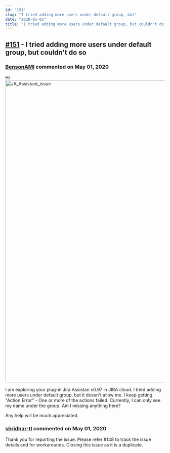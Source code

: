 ```yaml
---
id: "151"
slug: "I tried adding more users under default group, but"
date: "2020-05-01"
title: "I tried adding more users under default group, but couldn't do so"
---
```



## [#151](https://github.com/shridhar-tl/jira-assistant/issues/151) - I tried adding more users under default group, but couldn't do so

### [BensonAMI](https://github.com/BensonAMI) commented on May 01, 2020

Hi
<img width="957" alt="JA_Assistant_issue" src="https://user-images.githubusercontent.com/64626610/80781318-7b6f2380-8ba4-11ea-9d8a-859e75f19405.png">

I am exploring your plug-in Jira Assistan v0.97 in JIRA cloud. I tried adding more users under default group, but it doesn't allow me. I keep getting "Action Error" - One or more of the actions failed. Currently, I can only see my name under the group. Am I missing anything here?

Any help will be much appreciated.

### [shridhar-tl](https://github.com/shridhar-tl) commented on May 01, 2020

Thank you for reporting the issue. Please refer #148 to track the issue details and for workarounds. Closing this issue as it is a duplicate.
